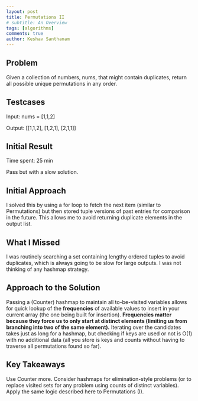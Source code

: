 ```yaml
---
layout: post
title: Permutations II 
# subtitle: An Overview
tags: [algorithms]
comments: true
author: Keshav Santhanam
---
```


## Problem
Given a collection of numbers, nums, that might contain duplicates, return all possible unique permutations in any order.

## Testcases
Input: nums = [1,1,2]

Output:
[[1,1,2],
 [1,2,1],
 [2,1,1]]

## Initial Result
Time spent: 25 min

Pass but with a slow solution.

## Initial Approach
I solved this by using a for loop to fetch the next item (similar to Permutations) but then stored tuple versions of past entries for comparison in the future. This allows me to avoid returning duplicate elements in the output list. 

## What I Missed
I was routinely searching a set containing lengthy ordered tuples to avoid duplicates, which is always going to be slow for large outputs. I was not thinking of any hashmap strategy. 

## Approach to the Solution
Passing a (Counter) hashmap to maintain all to-be-visited variables allows for quick lookup of the **frequencies** of available values to insert in your current array (the one being built for insertion). **Frequencies matter because they force us to only start at distinct elements (limiting us from branching into two of the same element).** Iterating over the candidates takes just as long for a hashmap, but checking if keys are used or not is O(1) with no additional data (all you store is keys and counts without having to traverse all permutations found so far). 

## Key Takeaways
Use Counter more. Consider hashmaps for elimination-style problems (or to replace visited sets for any problem using counts of distinct variables). Apply the same logic described here to Permutations (I). 